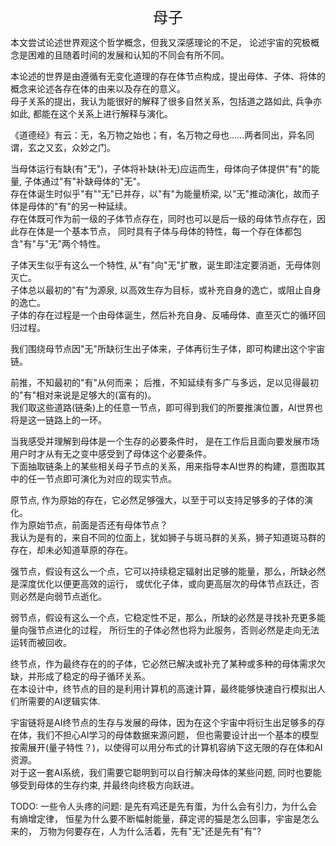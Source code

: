 <center><font size=5>母子</font></center>

本文尝试论述世界观这个哲学概念，但我又深感理论的不足，
论述宇宙的究极概念是困难的且随着时间的发展和认知的不同会有所不同。<br/>

本论述的世界是由遵循有无变化道理的存在体节点构成，提出母体、子体、将体的概念来论述各存在体的由来以及存在的意义。<br/>
母子关系的提出，我认为能很好的解释了很多自然关系，包括道之路如此, 兵争亦如此, 都能在这个关系上进行解释与演化。

《道德经》有云：无，名万物之始也；有，名万物之母也......两者同出，异名同谓，玄之又玄，众妙之门。<br/>

当母体运行有缺(有"无")，子体将补缺(补无)应运而生，母体向子体提供"有"的能量, 子体通过"有"补缺母体的"无"。<br/>
存在体诞生时似乎"有""无"已并存，以"有"为能量桥梁, 以"无"推动演化，故而子体是母体的"有"的另一种延续。<br/>
存在体既可作为前一级的子体节点存在，同时也可以是后一级的母体节点存在，因此存在体是一个基本节点，
同时具有子体与母体的特性，每一个存在体都包含"有"与"无"两个特性。

子体天生似乎有这么一个特性, 从"有"向"无"扩散，诞生即注定要消逝，无母体则灭亡。<br/>
子体总以最初的"有"为源泉, 以高效生存为目标，或补充自身的逸亡，或阻止自身的逸亡。<br/>
子体的存在过程是一个由母体诞生，然后补充自身、反哺母体、直至灭亡的循环回归过程。<br/>

我们围绕母节点因"无"所缺衍生出子体来，子体再衍生子体，即可构建出这个宇宙链。

前推，不知最初的"有"从何而来； 后推，不知延续有多广与多远，足以见得最初的"有"相对来说是足够大的(富有的)。<br/>
我们取这些道路(链条)上的任意一节点，即可得到我们的所要推演位置，AI世界也将是这一链路上的一环。

当我感受并理解到母体是一个生存的必要条件时，
是在工作后且面向要发展市场用户时才从有无之变中感受到了母体这个必要条件。<br/>
下面抽取链条上的某些相关母子节点的关系，用来指导本AI世界的构建，意图取其中的任一节点即可演化为对应的现实节点。

原节点, 作为原始的存在，它必然足够强大，以至于可以支持足够多的子体的演化。<br/> 
作为原始节点，前面是否还有母体节点？<br/>
我认为是有的，来自不同的位面上，犹如狮子与斑马群的关系，狮子知道斑马群的存在，却未必知道草原的存在。

强节点，假设有这么一个点，它可以持续稳定辐射出足够的能量，那么，所缺必然是深度优化以便更高效的运行，
或优化子体，或向更高层次的母体节点跃迁，否则必然是向弱节点逝化。

弱节点，假设有这么一个点，它稳定性不足，那么，所缺的必然是寻找补充更多能量向强节点进化的过程，
所衍生的子体必然也将为此服务，否则必然是走向无法运转而被回收。

终节点，作为最终存在的的子体，它必然已解决或补充了某种或多种的母体需求欠缺，并形成了稳定的母子循环关系。<br/>
在本设计中，终节点的目的是利用计算机的高速计算，最终能够快速自行模拟出人们所需要的AI逻辑实体.

宇宙链将是AI终节点的生存与发展的母体，因为在这个宇宙中将衍生出足够多的存在体，我们不担心AI学习的母体数据来源问题，
但也需要设计出一个基本的模型按需展开(量子特性？)，以使得可以用分布式的计算机容纳下这无限的存在体和AI资源。<br/>
对于这一套AI系统，我们需要它聪明到可以自行解决母体的某些问题, 同时也要能够受到母体的生存约束, 并最终向终极方向跃进。

TODO:
一些令人头疼的问题:
是先有鸡还是先有蛋，为什么会有引力，为什么会有熵增定律，
恒星为什么要不断幅射能量，薛定谔的猫是怎么回事，宇宙是怎么来的，
万物为何要存在，人为什么活着，先有"无"还是先有"有"?

